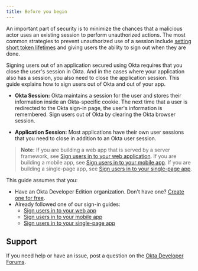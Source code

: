 ```yaml
---
title: Before you begin
---
```


An important part of security is to minimize the chances that a malicious actor uses an existing session to perform unauthorized actions. The most common strategies to prevent unauthorized use of a session include [setting short token lifetimes](/docs/guides/configure-access-policy/configure-token-lifetime-per-client/) and giving users the ability to sign out when they are done.

Signing users out of an application secured using Okta requires that you close the user's session in Okta. And in the cases where your application also has a session, you also need to close the application session. This guide explains how to sign users out of Okta and out of your app.

* **Okta Session:** Okta maintains a session for the user and stores their information inside an Okta-specific cookie. The next time that a user is redirected to the Okta sign-in page, the user's information is remembered. Sign users out of Okta by clearing the Okta browser session.

* **Application Session:** Most applications have their own user sessions that you need to close in addition to an Okta user session.

> **Note:** If you are building a web app that is served by a server framework, see [Sign users in to your web application](/docs/guides/sign-into-web-app/). If you are building a mobile app, see [Sign users in to your mobile app](/docs/guides/sign-into-mobile-app/). If you are building a single-page app, see [Sign users in to your single-page app](https://developer.okta.com/docs/guides/sign-into-spa/angular/before-you-begin/).

This guide assumes that you:

* Have an Okta Developer Edition organization. Don't have one? [Create one for free](https://developer.okta.com/signup).
* Already followed one of our sign-in guides:
  * [Sign users in to your web app](/docs/guides/sign-into-web-app/)
  * [Sign users in to your mobile app](/docs/guides/sign-into-mobile-app/)
  * [Sign users in to your single-page app](/docs/guides/sign-into-spa/)

## Support

If you need help or have an issue, post a question on the [Okta Developer Forums](https://devforum.okta.com).

<NextSectionLink/>
